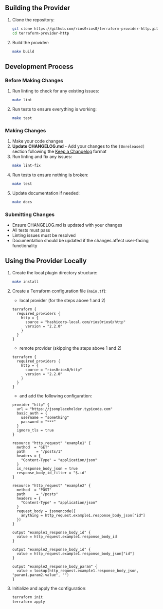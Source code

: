 ## Building the Provider

1. Clone the repository:
   ```sh
   git clone https://github.com/rios0rios0/terraform-provider-http.git
   cd terraform-provider-http
   ```

2. Build the provider:
   ```sh
   make build
   ```

## Development Process

### Before Making Changes

1. Run linting to check for any existing issues:
   ```sh
   make lint
   ```

2. Run tests to ensure everything is working:
   ```sh
   make test
   ```

### Making Changes

1. Make your code changes
2. **Update CHANGELOG.md** - Add your changes to the `[Unreleased]` section following the [Keep a Changelog](https://keepachangelog.com/en/1.1.0/) format
3. Run linting and fix any issues:
   ```sh
   make lint-fix
   ```
4. Run tests to ensure nothing is broken:
   ```sh
   make test
   ```
5. Update documentation if needed:
   ```sh
   make docs
   ```

### Submitting Changes

- Ensure CHANGELOG.md is updated with your changes
- All tests must pass
- Linting issues must be resolved
- Documentation should be updated if the changes affect user-facing functionality

## Using the Provider Locally

1. Create the local plugin directory structure:
   ```sh
   make install
   ```

2. Create a Terraform configuration file (`main.tf`):
    * local provider (for the steps above 1 and 2)

   ```hcl
   terraform {
     required_providers {
       http = {
         source = "hashicorp-local.com/rios0rios0/http"
         version = "2.2.0"
       }
     }
   }
   ```

    * remote provider (skipping the steps above 1 and 2)

   ```hcl
   terraform {
     required_providers {
       http = {
         source = "rios0rios0/http"
         version = "2.2.0"
       }
     }
   }
   ```

    * and add the following configuration:

   ```hcl
   provider "http" {
     url = "https://jsonplaceholder.typicode.com"
     basic_auth = {
       username = "something"
       password = "***"
     }
     ignore_tls = true
   }

   resource "http_request" "example1" {
     method  = "GET"
     path     = "/posts/1"
     headers = {
       "Content-Type" = "application/json"
     }
     is_response_body_json = true
     response_body_id_filter = "$.id"
   }

   resource "http_request" "example2" {
     method  = "POST"
     path     = "/posts"
     headers = {
       "Content-Type" = "application/json"
     }
     request_body = jsonencode({
       anything = http_request.example1.response_body_json["id"]
     })
   }

   output "example1_response_body_id" {
     value = http_request.example1.response_body_id
   }

   output "example2_response_body_id" {
     value = http_request.example1.response_body_json["id"]
   }
   
   output "example2_response_body_param" {
     value = lookup(http_request.example1.response_body_json, "param1.param2.value", "")
   }
   ```

3. Initialize and apply the configuration:

   ```sh
   terraform init
   terraform apply
   ```
